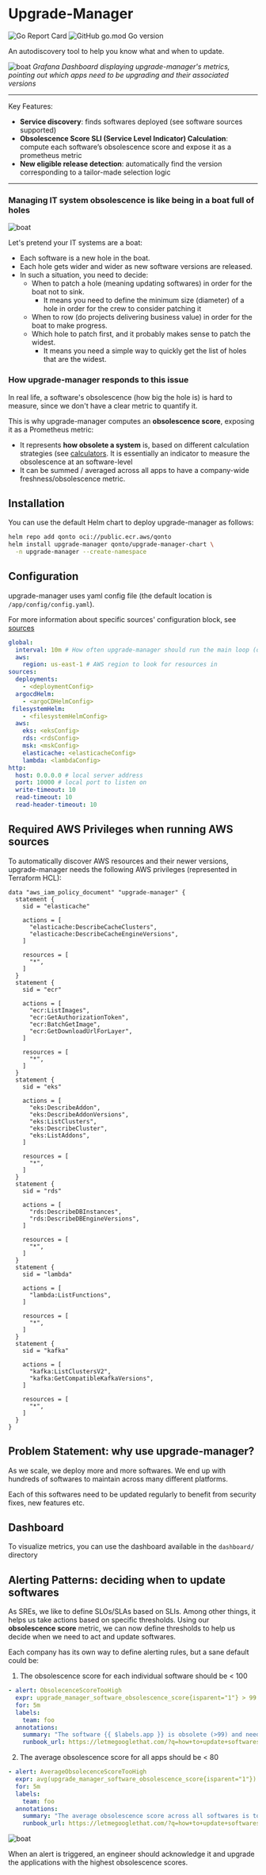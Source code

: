 # Upgrade-Manager
![Go Report Card](https://goreportcard.com/badge/github.com/qonto/upgrade-manager)
![GitHub go.mod Go version](https://img.shields.io/github/go-mod/go-version/qonto/upgrade-manager)

An autodiscovery tool to help you know what and when to update.

![boat](doc/image/grafana-dashboard.png "dashboard")
*Grafana Dashboard displaying upgrade-manager's metrics, pointing out which apps need to be upgrading and their associated versions*

---

Key Features:
+ **Service discovery**: finds softwares deployed (see software sources supported)
+ **Obsolescence Score SLI (Service Level Indicator) Calculation**: compute each software’s obsolescence score and expose it as a prometheus metric
+ **New eligible release detection**: automatically find the version corresponding to a tailor-made selection logic

---

### Managing IT system obsolescence is like being in a boat full of holes
![boat](doc/image/boat.png "Boat")

Let's pretend your IT systems are a boat:
+ Each software is a new hole in the boat.
+ Each hole gets wider and wider as new software versions are released.
+ In such a situation, you need to decide:
    + When to patch a hole (meaning updating softwares) in order for the boat not to sink.
        + It means you need to define the minimum size (diameter) of a hole in order for the crew to consider patching it
    + When to row (do projects delivering business value) in order for the boat to make progress.
    + Which hole to patch first, and it probably makes sense to patch the widest.
        + It means you need a simple way to quickly get the list of holes that are the widest.

### How upgrade-manager responds to this issue
In real life, a software's obsolescence (how big the hole is) is hard to measure, since we don't have a clear metric to quantify it.

This is why upgrade-manager computes an **obsolescence score**, exposing it as a Prometheus metric:
+ It represents **how obsolete a system** is, based on different calculation strategies (see [calculators](./doc/calculators/README.md). It is essentially an indicator to measure the obsolescence at an software-level 
+ It can be summed / averaged across all apps to have a company-wide freshness/obsolescence metric.

## Installation
You can use the default Helm chart to deploy upgrade-manager as follows:

```bash
helm repo add qonto oci://public.ecr.aws/qonto
helm install upgrade-manager qonto/upgrade-manager-chart \
  -n upgrade-manager --create-namespace
```

## Configuration
upgrade-manager uses yaml config file (the default location is `/app/config/config.yaml`).

For more information about specific sources' configuration block, see [sources](./doc/sources/README.md)

```yaml
global:
  interval: 10m # How often upgrade-manager should run the main loop (discovering all softwares, their new versions and compute scores)
  aws:
    region: us-east-1 # AWS region to look for resources in
sources:
  deployments:
    - <deploymentConfig>
  argocdHelm:
    - <argoCDHelmConfig>
 filesystemHelm:
    - <filesystemHelmConfig>
  aws:
    eks: <eksConfig>
    rds: <rdsConfig>
    msk: <mskConfig>
    elasticache: <elasticacheConfig>
    lambda: <lambdaConfig>
http:
  host: 0.0.0.0 # local server address
  port: 10000 # local port to listen on
  write-timeout: 10
  read-timeout: 10
  read-header-timeout: 10
```

## Required AWS Privileges when running AWS sources
To automatically discover AWS resources and their newer versions, upgrade-manager needs the following AWS privileges (represented in Terraform HCL):
```hcl
data "aws_iam_policy_document" "upgrade-manager" {
  statement {
    sid = "elasticache"

    actions = [
      "elasticache:DescribeCacheClusters",
      "elasticache:DescribeCacheEngineVersions",
    ]

    resources = [
      "*",
    ]
  }
  statement {
    sid = "ecr"

    actions = [
      "ecr:ListImages",
      "ecr:GetAuthorizationToken",
      "ecr:BatchGetImage",
      "ecr:GetDownloadUrlForLayer",
    ]

    resources = [
      "*",
    ]
  }
  statement {
    sid = "eks"

    actions = [
      "eks:DescribeAddon",
      "eks:DescribeAddonVersions",
      "eks:ListClusters",
      "eks:DescribeCluster",
      "eks:ListAddons",
    ]

    resources = [
      "*",
    ]
  }
  statement {
    sid = "rds"

    actions = [
      "rds:DescribeDBInstances",
      "rds:DescribeDBEngineVersions",
    ]

    resources = [
      "*",
    ]
  }
  statement {
    sid = "lambda"

    actions = [
      "lambda:ListFunctions",
    ]

    resources = [
      "*",
    ]
  }
  statement {
    sid = "kafka"

    actions = [
      "kafka:ListClustersV2",
      "kafka:GetCompatibleKafkaVersions",
    ]

    resources = [
      "*",
    ]
  }
}

```


## Problem Statement: why use upgrade-manager? 

As we scale, we deploy more and more softwares. We end up with hundreds of softwares to maintain across many different platforms.

Each of this softwares need to be updated regularly to benefit from security fixes, new features etc.


## Dashboard
To visualize metrics, you can use the dashboard available in the `dashboard/` directory

## Alerting Patterns: deciding when to update softwares
As SREs, we like to define SLOs/SLAs based on SLIs. Among other things, it helps us take actions based on specific thresholds.
Using our **obsolescence score** metric, we can now define thresholds to help us decide when we need to act and update softwares.

Each company has its own way to define alerting rules, but a sane default could be:

1. The obsolescence score for each individual software should be < 100
```yaml
- alert: ObsolecenceScoreTooHigh
  expr: upgrade_manager_software_obsolescence_score{isparent="1"} > 99
  for: 5m
  labels:
    team: foo
  annotations:
    summary: "The software {{ $labels.app }} is obsolete (>99) and needs to be updated"
    runbook_url: https://letmegooglethat.com/?q=how+to+update+softwares
```

2. The average obsolescence score for all apps should be < 80
```yaml
- alert: AverageObsolecenceScoreTooHigh
  expr: avg(upgrade_manager_software_obsolescence_score{isparent="1"}) < 80
  for: 5m
  labels:
    team: foo
  annotations:
    summary: "The average obsolescence score across all softwares is too high, softwares need to be updated" 
    runbook_url: https://letmegooglethat.com/?q=how+to+update+softwares
```
![boat](doc/image/score-based-alerting.png "score-based alerting")

When an alert is triggered, an engineer should acknowledge it and upgrade the applications with the highest obsolescence scores.

